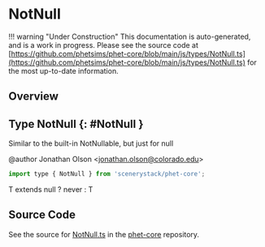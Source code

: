 # NotNull

!!! warning "Under Construction"
    This documentation is auto-generated, and is a work in progress. Please see the source code at
    [https://github.com/phetsims/phet-core/blob/main/js/types/NotNull.ts](https://github.com/phetsims/phet-core/blob/main/js/types/NotNull.ts) for the most up-to-date information.

## Overview



## Type NotNull {: #NotNull }


Similar to the built-in NotNullable, but just for null

@author Jonathan Olson &lt;jonathan.olson@colorado.edu&gt;

```js
import type { NotNull } from 'scenerystack/phet-core';
```


T extends <span style="color: hsla(calc(var(--md-hue) + 180deg),80%,40%,1);">null</span> ? <span style="color: hsla(calc(var(--md-hue) + 180deg),80%,40%,1);">never</span> : T



## Source Code

See the source for [NotNull.ts](https://github.com/phetsims/phet-core/blob/main/js/types/NotNull.ts) in the [phet-core](https://github.com/phetsims/phet-core) repository.
